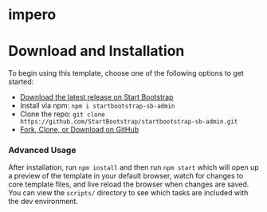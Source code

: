 # impero



# Download and Installation

To begin using this template, choose one of the following options to get started:

* [Download the latest release on Start Bootstrap](https://startbootstrap.com/templates/sb-admin/)
* Install via npm: `npm i startbootstrap-sb-admin`
* Clone the repo: `git clone https://github.com/StartBootstrap/startbootstrap-sb-admin.git`
* [Fork, Clone, or Download on GitHub](https://github.com/StartBootstrap/startbootstrap-sb-admin)

### Advanced Usage

After installation, run `npm install` and then run `npm start` which will open up a preview of the template in your default browser, watch for changes to core template files, and live reload the browser when changes are saved. You can view the `scripts/` directory to see which tasks are included with the dev environment.
